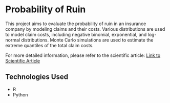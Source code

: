 # Probability of Ruin

This project aims to evaluate the probability of ruin in an insurance company by modeling claims and their costs. Various distributions are used to model claim costs, including negative binomial, exponential, and log-normal distributions. Monte Carlo simulations are used to estimate the extreme quantiles of the total claim costs.

For more detailed information, please refer to the scientific article: [Link to Scientific Article](https://cv-bucket-moetez.s3.eu-central-1.amazonaws.com/Projet+Math.pdf)

## Technologies Used
- R
- Python
